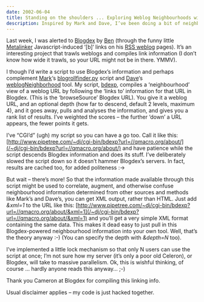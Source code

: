 ```yaml
---
date: 2002-06-04
title: Standing on the shoulders ... Exploring Weblog Neighbourhoods with Blogdex
description: Inspired by Mark and Dave, I’ve been doing a bit of neighbourhood exploration hacking of my own.
---
```


Last week, I was alerted to [Blogdex](http://blogdex.media.mit.edu/) by [Ben](http://www.benhammersley.com/) (through the funny little [Metalinker](http://www.thinkblank.com/metalinker/) Javascript-induced ‘[b]‘ links on his [RSS weblog](http://rss.benhammersley.com/) pages). It’s an interesting project that trawls weblogs and compiles link information (I don’t know how wide it trawls, so your URL might not be in there. YMMV).

I though I’d write a script to use Blogdex’s information and perhaps complement [Mark](http://diveintomark.org/)‘s [blogrollfinder.py](http://diveintomark.org/projects/misc/blogrollfinder.py.txt) script and [Dave](http://www.scripting.com/)‘s [weblogNeighborhood](http://radio.userland.com/weblogNeighborhood) tool. My script, [bdexp](/~dj/bdexp), compiles a ‘neighbourhood’ view of a weblog URL by following the ‘links to’ information for that URL in Blogdex. (This is the ‘browseSource’ Blogdex URL). You give it a weblog URL, and an optional depth (how far to descend, default 2 levels, maximum 4), and it goes away, pulls and analyses the information, and gives you a rank list of results. I’ve weighted the scores – the further ‘down’ a URL appears, the fewer points it gets.

I’ve “CGI’d” (ugh) my script so you can have a go too. Call it like this: [http://www.pipetree.com/~dj/cgi-bin/bdexp?url=//qmacro.org/about/](/~dj/cgi-bin/bdexp?url=//qmacro.org/about/) and have patience while the script descends Blogdex information and does its stuff. I’ve deliberately slowed the script down so it doesn’t hammer Blogdex’s servers. In fact, results are cached too, for added politeness :->

But wait – there’s more! So that the information made available through this script might be used to correlate, augment, and otherwise confuse neighbourhood information determined from other sources and methods like Mark’s and Dave’s, you can get XML output, rather than HTML. Just add *&xml=1* to the URL like this: [http://www.pipetree.com/~dj/cgi-bin/bdexp?url=//qmacro.org/about/&xml=1](/~dj/cgi-bin/bdexp?url=//qmacro.org/about/&xml=1) and you’ll get a very simple XML format containing the same data. This makes it dead easy to just pull in this Blogdex-powered neighbourhood information into your own tool. Well, that’s the theory anyway :-) (You can specify the depth with *&depth=N* too).

I’ve implemented a little lock mechanism so that only N users can use the script at once; I’m not sure how my server (it’s only a poor old Celeron), or Blogdex, will take to massive parallelism. Ok, this is wishful thinking, of course … hardly anyone reads this anyway… ;-)

Thank you Cameron at Blogdex for compiling this linking info.

Usual disclaimer applies – my code is just hacked together.
